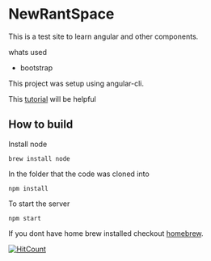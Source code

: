 # NewRantSpace

This is a test site to learn angular and other components.

whats used
* bootstrap

This project was setup using angular-cli.
  
This [tutorial](https://angular.io/tutorial) will be helpful

## How to build 

Install node

```
brew install node
```

In the folder that the code was cloned into

```
npm install
```

To start the server
```
npm start
```

If  you dont have home brew installed checkout [homebrew](https://brew.sh/).
  
  

[![HitCount](http://hits.dwyl.io/cckumarr/rantspace.svg)](http://hits.dwyl.io/cckumarr/rantspace)
